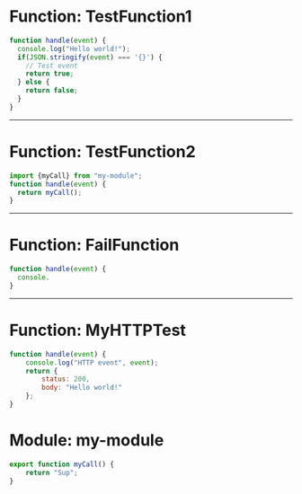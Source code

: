 # Function: TestFunction1

```javascript
function handle(event) {
  console.log("Hello world!");
  if(JSON.stringify(event) === '{}') {
    // Test event
    return true;
  } else {
    return false;
  }
}
```

------
# Function: TestFunction2

```JavaScript
import {myCall} from "my-module";
function handle(event) {
  return myCall();
}
```
----
# Function: FailFunction

```JavaScript
function handle(event) {
  console.
}
```

---
# Function: MyHTTPTest
```javascript
function handle(event) {
    console.log("HTTP event", event);
    return {
        status: 200,
        body: "Hello world!"
    };
}
```

# Module: my-module
```javascript
export function myCall() {
    return "Sup";
}
```